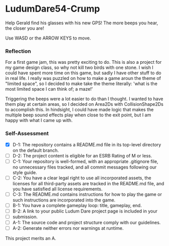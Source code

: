 # LudumDare54-Crump
Help Gerald find his glasses with his new GPS! The more beeps you hear, the closer you are!

Use WASD or the ARROW KEYS to move.

### Reflection

For a first game jam, this was pretty exciting to do. This is also a project for my game 
design class, so why not kill two birds with one stone. I wish I could have spent more 
time on this game, but sadly I have other stuff to do in real life. I really was puzzled
on how to make a game aroun the theme of "limited space", so I decided to make take the 
theme literally: 'what is the most limited space I can think of; a maze!'

Triggering the beeps were a lot easier to do than I thought. I wanted to have them play
at certain areas, so I decided on Area2Ds with CollisionShape2Ds to accomplish this. 
In hindsight, I could have made logic that makes the multiple beep sound effects play
when close to the exit point, but I am happy with what I came up with.

### Self-Assessment

- [X] D-1: The repository contains a README.md file in its top-level directory on the
      default branch.
- [ ] D-2: The project content is eligible for an ESRB Rating of M or less.
- [ ] C-1:  Your repository is well-formed, with an appropriate .gitignore file, no
      unnecessary files tracked, and all commit messages following our style guide.
- [ ] C-2: You have a clear legal right to use all incorporated assets, the licenses for
      all third-party assets are tracked in the README.md file, and you have satisfied all
      license requirements.
- [ ] C-3: The README.md contains instructions for how to play the game or such
      instructions are incorporated into the game.
- [ ] B-1: You have a complete gameplay loop: title, gameplay, end.
- [ ] B-2: A link to your public Ludum Dare project page is included in your
- [ ] submission.
- [ ] A-1: The source code and project structure comply with our guidelines.
- [ ] A-2: Generate neither errors nor warnings at runtime.

This project merits an A.
